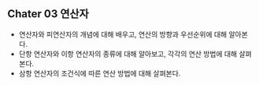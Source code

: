 ## Chater 03 연산자

- 연산자와 피연산자의 개념에 대해 배우고, 연산의 방향과 우선순위에 대해 알아본다.
- 단항 연산자와 이항 연산자의 종류에 대해 알아보고, 각각의 연산 방법에 대해 살펴본다.
- 삼항 연산자의 조건식에 따른 연산 방법에 대해 살펴본다.